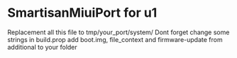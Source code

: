 # SmartisanMiuiPort for u1
 Replacement all this file to tmp/your_port/system/
 Dont forget change some strings in build.prop
 add boot.img, file_context and firmware-update from additional to your folder 
